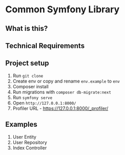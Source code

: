 # Common Symfony Library

## What is this?


## Technical Requirements

## Project setup
1. Run `git clone`
2. Create env or copy and rename `env.example` to `env`
3. Composer install
4. Run migrations with `composer db-migrate:next`
5. Run `symfony serve`
6. Open `http://127.0.0.1:8000/`
7. Profiler URL - https://127.0.0.1:8000/_profiler/

## Examples
1. User Entity
2. User Repository
3. Index Controller

